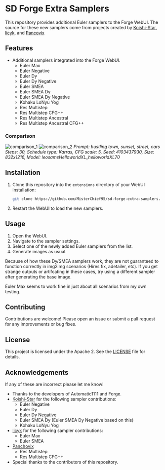 # SD Forge Extra Samplers

This repository provides additional Euler samplers to the Forge WebUI.
The source for these new samplers come from projects created by [Koishi-Star](https://github.com/Koishi-Star/Euler-Smea-Dyn-Sampler), [licyk](https://github.com/licyk/advanced_euler_sampler_extension/tree/main), and [Pancovix](https://github.com/Panchovix/stable-diffusion-webui-reForge/blob/70f68fd52cb70f8f64e18e6c8e775e35ddf70f67/ldm_patched/k_diffusion/sampling.py#L2844)

## Features

- Additional samplers integrated into the Forge WebUI.
  - Euler Max
  - Euler Negative
  - Euler Dy
  - Euler Dy Negative
  - Euler SMEA
  - Euler SMEA Dy
  - Euler SMEA Dy Negative
  - Kohaku LoNyu Yog
  - Res Multistep
  - Res Multistep CFG++
  - Res Multistep Ancestral
  - Res Multistep Ancestral CFG++
 
### Comparison

![comparison_1](https://github.com/user-attachments/assets/7f2aa2c1-1f13-42c3-bffe-531bf7a1ec1c)
![comparison_2](https://github.com/user-attachments/assets/92eedf75-d073-4894-a232-e666f0949865)
*Prompt: bustling town, sunset, street, cars  
Steps: 30, Schedule type: Karras, CFG scale: 5, Seed: 4103437930, Size: 832x1216, Model: leosamsHelloworldXL_helloworldXL70*

## Installation

1. Clone this repository into the `extensions` directory of your WebUI installation:
    ```sh
    git clone https://github.com/MisterChief95/sd-forge-extra-samplers.git
    ```
2. Restart the WebUI to load the new samplers.

## Usage

1. Open the WebUI.
2. Navigate to the sampler settings.
3. Select one of the newly added Euler samplers from the list.
4. Generate images as usual.

Because of how these Dy/SMEA samplers work, they are not guaranteed to function correctly in img2img scenarios (Hires fix, adetailer, etc).
If you get strange outputs or artifcating in these cases, try using a different sampler after generating the base image.

Euler Max seems to work fine in just about all scenarios from my own testing.

## Contributing

Contributions are welcome! Please open an issue or submit a pull request for any improvements or bug fixes.

## License

This project is licensed under the Apache 2. See the [LICENSE](LICENSE) file for details.

## Acknowledgements

If any of these are incorrect please let me know!

- Thanks to the developers of Automatic1111 and Forge.
- [Koishi-Star](https://github.com/Koishi-Star/Euler-Smea-Dyn-Sampler) for the following sampler contributions:
  - Euler Negative
  - Euler Dy
  - Euler Dy Negative
  - Euler SMEA Dy (Euler SMEA Dy Negative based on this)
  - Kohaku LoNyu Yog
- [licyk](https://github.com/licyk/advanced_euler_sampler_extension/tree/main) for the following sampler contributions:
  - Euler Max
  - Euler SMEA
- [Panchovix](https://github.com/Panchovix/stable-diffusion-webui-reForge)
  - Res Multistep
  - Res Multistep CFG++
- Special thanks to the contributors of this repository.
